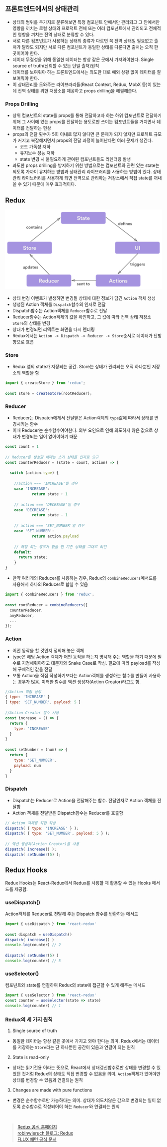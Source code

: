 ## 프론트엔드에서의 상태관리
- 상태의 범위를 두가지로 분류해보면 특정 컴포넌트 안에서만 관리되고 그 안에서만 영향을 끼치는 로컬 상태와 프로덕트 전체 또는 여러 컴포넌트에서 관리되고 전체적인 영향을 끼치는 전역 상태로 분류할 수 있다.
- 서로 다른 컴포넌트가 사용하는 상태의 종류가 다르면 꼭 전역 상태일 필요없고 출처가 달라도 되지만 서로 다른 컴포넌트가 동일한 상태를 다룬다면 출처는 오직 한 곳이어야 한다.
- 데이터 무결성을 위해 동일한 데이터는 항상 같은 곳에서 가져와야한다. Single source of truth(신뢰할 수 있는 단일 출처)원칙
- 데이터를 보여줘야 하는 프론트엔드에서는 의도한 대로 예외 상황 없이 데이터를 잘 보여줘야 한다.
- 이 상태관리를 도와주는 라이브러리들(React Context, Redux, MobX 등)이 있는데 전역 상태를 위한 저장소를 제공하고 props  drilling을 해결해준다.


### Props Drilling
- 상위 컴포넌트의 state를 props를 통해 전달하고자 하는 하위 컴포넌트로 전달하기 위해 그 사이에 있는 props를 전달하는 용도로만 쓰이는 컴포넌트들을 거치면서 데이터를 전달하는 현상
- props의 전달 횟수가 5회 이내로 많지 않다면 큰 문제가 되지 않지만 프로젝트 규모가 커지고 복잡해지면서 props의 전달 과정이 늘어난다면 여러 문제가 생긴다.
  - 코드 가독성 저하
  - 유지보수 성능 저하
  - state 변경 시 불필요하게 관여된 컴포넌트들도 리렌더링 발생
- 과도한 props drilling을 방지하기 위한 방법으로는 컴포넌트와 관련 있는 state는 되도록 가까이 유지하는 방법과 상태관리 라이브러리를 사용하는 방법이 있다. 상태관리 라이브러리를 사용하게 되면 전역으로 관리하는 저장소에서 직접 state를 꺼내쓸 수 있기 때문에 매우 효과적이다.

## Redux
![redux flow](../assets/redux.png)
- 상태 변경 이벤트가 발생하면 변경될 상태에 대한 정보가 담긴 `Action` 객체 생성
- 생성된 Action 객체를 `Dispatch`함수의 인자로 전달
- Dispatch함수는 Action객체를 `Reducer`함수로 전달
- Reducer함수는 Action객체의 값을 확인하고, 그 값에 따라 전역 상태 저장소 `Store`의 상태를 변경
- 상태가 변경되면 리액트는 화면을 다시 렌더링
- Redux에서는 `Action -> Dispatch -> Reducer -> Store`순서로 데이터가 단방향으로 흐름

### Store
- Redux 앱의 state가 저장되는 공간. Store는 상태가 관리되는 오직 하나뿐인 저장소의 역할을 함
```javascript
import { createStore } from 'redux';

const store = createStore(rootReducer);
```
### Reducer
- Reducer는 Dispatch에게서 전달받은 Action객체의 `type`값에 따라서 상태를 변경시키는 함수
- 이때 Reducer는 순수함수여야한다. 외부 요인으로 인해 의도하지 않은 값으로 상태가 변경되는 일이 없어야하기 때문

```javascript
const count = 1

// Reducer를 생성할 때에는 초기 상태를 인자로 요구
const counterReducer = (state = count, action) => {

  switch (action.type) {

    //action === 'INCREASE'일 경우
    case 'INCREASE':
			return state + 1

    // action === 'DECREASE'일 경우
    case 'DECREASE':
			return state - 1

    // action === 'SET_NUMBER'일 경우
    case 'SET_NUMBER':
			return action.payload

    // 해당 되는 경우가 없을 땐 기존 상태를 그대로 리턴
    default:
      return state;
	}
}
```
- 만약 여러개의 Reducer를 사용하는 경우, Redux의 `combineReducers`메서드를 사용해서 하나의 Reducer로 합칠 수 있음
```javascript
import { combineReducers } from 'redux';

const rootReducer = combineReducers({
  counterReducer,
  anyReducer,
  ...
});
```
### Action
- 어떤 동작을 할 것인지 정의해 놓은 객체
- type은 해당 Action 객체가 어떤 동작을 하는지 명시해 주는 역할을 하기 때문에 필수로 지정해줘야하고 대문자와 Snake Case로 작성. 필요에 따라 payload를 작성해 구체적인 값을 전달
- 보통 Action을 직접 작성하기보다는 Action객체를 생성하는 함수를 만들어 사용하는 경우가 많음. 이러한 함수를 액션 생성자(Action Creator)라고도 함.
```javascript
//Action 직접 생성
{ type: 'INCREASE' }
{ type: 'SET_NUMBER', payload: 5 }

//Action Creator 함수 사용
const increase = () => {
  return {
    type: 'INCREASE'
  }
}

const setNumber = (num) => {
  return {
    type: 'SET_NUMBER',
    payload: num
  }
}
```
### Dispatch
- Dispatch는 Reducer로 Action을 전달해주는 함수. 전달인자로 Action 객체를 전달함
- Action 객체를 전달받은 Dispatch함수는 Reducer를 호출함
```javascript
// Action 객체를 직접 작성
dispatch( { type: 'INCREASE' } );
dispatch( { type: 'SET_NUMBER', payload: 5 } );

// 액션 생성자(Action Creator)를 사용
dispatch( increase() );
dispatch( setNumber(5) );
```
## Redux Hooks
Redux Hooks는 React-Redux에서 Redux를 사용할 때 활용할 수 있는 Hooks 메서드를 제공함.
### useDispatch()
Action객체를 Reducer로 전달해 주는 Dispatch 함수를 반환하는 메서드
```javascript
import { useDispatch } from 'react-redux'

const dispatch = useDispatch()
dispatch( increase() )
console.log(counter) // 2

dispatch( setNumber(5) )
console.log(counter) // 5
```
### useSelector()
컴포넌트와 state를 연결하여 Redux의 state에 접근할 수 있게 해주는 메서드
```javascript
import { useSelector } from 'react-redux'
const counter = useSelector(state => state)
console.log(counter) // 1
```

### Redux의 세 가지 원칙
1. Single source of truth
- 동일한 데이터는 항상 같은 곳에서 가지고 와야 한다는 의미. Redux에서는 데이터를 저장하는 `Store`라는 단 하나뿐인 공간이 있음과 연결이 되는 원칙
2. State is read-only
- 상태는 읽기전용 이라는 뜻으로, React에서 상태갱신함수로만 상태를 변경할 수 있었던 것처럼 Redux의 상태도 직접 변경할 수 없음을 의미. `Action`객체가 있어야만 상태를 변경할 수 있음과 연결되는 원칙
3. Changes are made with pure functions
- 변경은 순수함수로만 가능하다는 의미. 상태가 의도치않은 값으로 변경되는 일이 없도록 순수함수로 작성되어야 하는 `Reducer`와 연결되는 원칙

<br>

>[Redux 공식 홈페이지](https://redux.js.org/)<br/>
[robinwieruch 블로그: Redux](https://www.robinwieruch.de/react-redux-tutorial/)<br/>
[FLUX 패턴 공식 문서](https://facebookarchive.github.io/flux/docs/in-depth-overview/)



